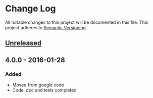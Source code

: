 # Change Log
All notable changes to this project will be documented in this file.
This project adheres to [Semantic Versioning](http://semver.org/).

## [Unreleased]

## 4.0.0 - 2016-01-28
### Added
- Moved from google code
- Code, doc and tests completed

[Unreleased]:  https://github.com/linkeddatacenter/BOTK-rdf/compare/4.0.0...HEAD
